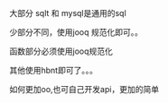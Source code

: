 

大部分 sqlt 和 mysql是通用的sql

少部分不同，使用jooq 规范化即可。。


函数部分必须使用jooq规范化

其他使用hbnt即可了。。。


如何更加oo,也可自己开发api，更加的简单

